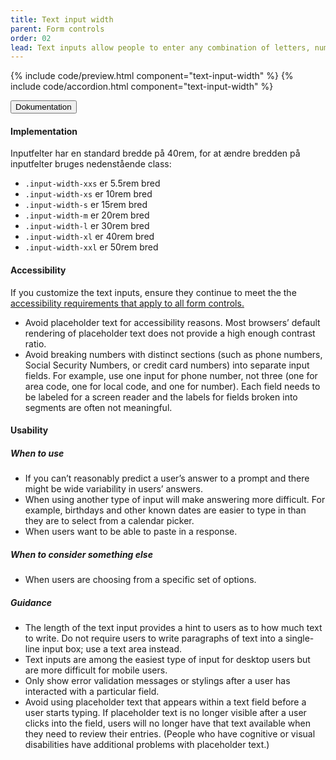 ```yaml
---
title: Text input width
parent: Form controls
order: 02
lead: Text inputs allow people to enter any combination of letters, numbers, or symbols of their choosing (unless otherwise restricted). Text input boxes can span single or multiple lines.
---
```


{% include code/preview.html component="text-input-width" %}
{% include code/accordion.html component="text-input-width" %}
<div class="accordion-bordered accordion-docs">
  <button class="button-unstyled accordion-button"
      aria-expanded="true" aria-controls="text-input-width-docs">
    Dokumentation
  </button>
  <div id="text-input-width-docs" aria-hidden="false" class="accordion-content">
    <h4 class="heading">Implementation</h4>
    <p>Inputfelter har en standard bredde på 40rem, for at ændre bredden på inputfelter bruges nedenstående class:</p>
    <ul>
      <li><code>.input-width-xxs</code> er 5.5rem bred</li>
      <li><code>.input-width-xs</code> er 10rem bred</li>
      <li><code>.input-width-s</code> er 15rem bred</li>
      <li><code>.input-width-m</code> er 20rem bred</li>
      <li><code>.input-width-l</code> er 30rem bred</li>
      <li><code>.input-width-xl</code> er 40rem bred</li>
      <li><code>.input-width-xxl</code> er 50rem bred</li>
    </ul>
    <h4 class="heading">Accessibility</h4>
    <p>If you customize the text inputs, ensure they continue to meet the the <a href="{{ site.baseurl }}/form-controls/"> accessibility requirements that apply to all form controls.</a></p>
    <ul class="content-list">
      <li>Avoid placeholder text for accessibility reasons. Most browsers’ default rendering of placeholder text does not provide a high enough contrast ratio.</li>
      <li>Avoid breaking numbers with distinct sections (such as phone numbers, Social Security Numbers, or credit card numbers) into separate input fields. For example, use one input for phone number, not three (one for area code, one for local code, and one for number). Each field needs to be labeled for a screen reader and the labels for fields broken into segments are often not meaningful.</li>
    </ul>
    <h4 class="heading">Usability</h4>
    <h5>When to use</h5>
    <ul class="content-list">
      <li>If you can’t reasonably predict a user’s answer to a prompt and there might be wide variability in users’ answers.</li>
      <li>When using another type of input will make answering more difficult. For example, birthdays and other known dates are easier to type in than they are to select from a calendar picker.</li>
      <li>When users want to be able to paste in a response.</li>
    </ul>
    <h5>When to consider something else</h5>
    <ul class="content-list">
      <li>When users are choosing from a specific set of options.</li>
    </ul>
    <h5>Guidance</h5>
    <ul class="content-list">
      <li>The length of the text input provides a hint to users as to how much text to write. Do not require users to write paragraphs of text into a single-line input box; use a text area instead.</li>
      <li>Text inputs are among the easiest type of input for desktop users but are more difficult for mobile users.</li>
      <li>Only show error validation messages or stylings after a user has interacted with a particular field.</li>
      <li>Avoid using placeholder text that appears within a text field before a user starts typing. If placeholder text is no longer visible after a user clicks into the field, users will no longer have that text available when they need to review their entries. (People who have cognitive or visual disabilities have additional problems with placeholder text.)</li>
    </ul>
  </div>
</div>

